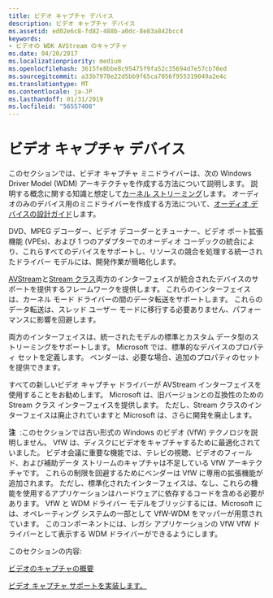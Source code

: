 ```yaml
---
title: ビデオ キャプチャ デバイス
description: ビデオ キャプチャ デバイス
ms.assetid: ed02e6c8-fd82-488b-a0dc-8e83a842bcc4
keywords:
- ビデオの WDK AVStream のキャプチャ
ms.date: 04/20/2017
ms.localizationpriority: medium
ms.openlocfilehash: 3615fe8bbe8c95475f9fa52c35694d7e57cb70ed
ms.sourcegitcommit: a33b7978e22d5bb9f65ca7056f955319049a2e4c
ms.translationtype: MT
ms.contentlocale: ja-JP
ms.lasthandoff: 01/31/2019
ms.locfileid: "56557408"
---
```

# <a name="video-capture-devices"></a>ビデオ キャプチャ デバイス


このセクションでは、ビデオ キャプチャ ミニドライバーは、次の Windows Driver Model (WDM) アーキテクチャを作成する方法について説明します。 説明する概念に関する知識と想定して[カーネル ストリーミング](kernel-streaming.md)します。 オーディオのみのデバイス用のミニドライバーを作成する方法について、[オーディオ デバイスの設計ガイド](https://msdn.microsoft.com/library/windows/hardware/ff536191)します。

DVD、MPEG デコーダー、ビデオ デコーダーとチューナー、ビデオ ポート拡張機能 (VPEs)、および 1 つのアダプターでのオーディオ コーデックの統合により、これらすべてのデバイスをサポートし、リソースの競合を処理する統一されたドライバー モデルには、開発作業が簡略化します。

[AVStream](avstream-minidrivers-design-guide.md)と[Stream クラス](https://msdn.microsoft.com/library/windows/hardware/ff568275)両方のインターフェイスが統合されたデバイスのサポートを提供するフレームワークを提供します。 これらのインターフェイスは、カーネル モード ドライバーの間のデータ転送をサポートします。 これらのデータ転送は、スレッド ユーザー モードに移行する必要ありません、パフォーマンスに影響を回避します。

両方のインターフェイスは、統一されたモデルの標準とカスタム データ型のストリーミングをサポートします。 Microsoft では、標準的なデバイスのプロパティ セットを定義します。 ベンダーは、必要な場合、追加のプロパティのセットを提供できます。

すべての新しいビデオ キャプチャ ドライバーが AVStream インターフェイスを使用することをお勧めします。 Microsoft は、旧バージョンとの互換性のための Stream クラス インターフェイスを提供します。 ただし、Stream クラスのインターフェイスは廃止されていますと Microsoft は、さらに開発を廃止します。

**注**  :このセクションでは古い形式の Windows のビデオ (VfW) テクノロジを説明しません。 VfW は、ディスクにビデオをキャプチャするために最適化されていました。 ビデオ会議に重要な機能では、テレビの視聴、ビデオのフィールド、および補助データ ストリームのキャプチャは不足している VfW アーキテクチャです。 これらの制限を回避するためにベンダーは VfW に専用の拡張機能が追加されます。 ただし、標準化されたインターフェイスは、なし、これらの機能を使用するアプリケーションはハードウェアに依存するコードを含める必要があります。
VfW と WDM ドライバー モデルをブリッジするには、Microsoft には、オペレーティング システムの一部として VfW-WDM をマッパーが用意されています。 このコンポーネントには、レガシ アプリケーションの VfW VfW ドライバーとして表示する WDM ドライバーができるようにします。

 

このセクションの内容:

[ビデオのキャプチャの概要](video-capture-overview.md)

[ビデオ キャプチャ サポートを実装します。](implementing-video-capture-support.md)

 

 




